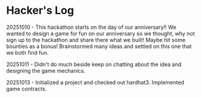 # Hacker's Log

20251010 - This hackathon starts on the day of our anniversary!! We wanted to design a game for fun on our anniversary so we thought, why not sign up to the hackathon and share there what we built! Maybe hit some bounties as a bonus! Brainstormed many ideas and settled on this one that we both find fun.

20251011 - Didn't do much beside keep on chatting about the idea and designing the game mechanics.

20251013 - Initialized a project and checked out hardhat3. Implemented game contracts.